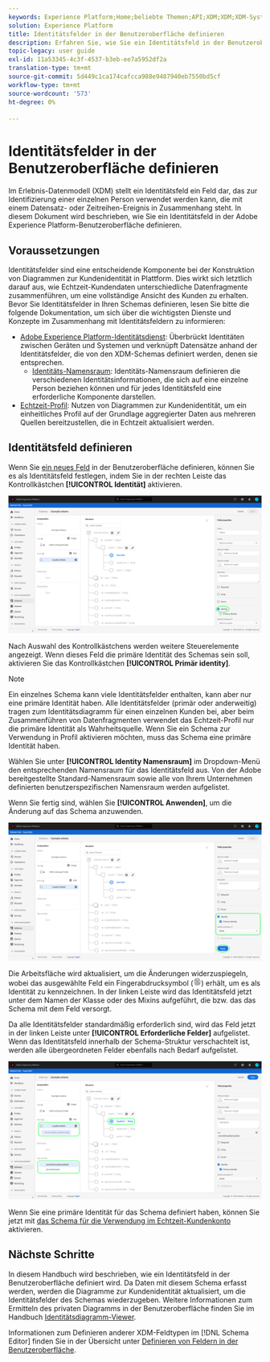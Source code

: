 ```yaml
---
keywords: Experience Platform;Home;beliebte Themen;API;XDM;XDM;XDM-System;Erlebnisdatenmodell;Datenmodell;ui;Arbeitsbereich;Identitätsfeld;
solution: Experience Platform
title: Identitätsfelder in der Benutzeroberfläche definieren
description: Erfahren Sie, wie Sie ein Identitätsfeld in der Benutzeroberfläche "Experience Platform"definieren.
topic-legacy: user guide
exl-id: 11a53345-4c3f-4537-b3eb-ee7a5952df2a
translation-type: tm+mt
source-git-commit: 5d449c1ca174cafcca988e9487940eb7550bd5cf
workflow-type: tm+mt
source-wordcount: '573'
ht-degree: 0%

---
```


# Identitätsfelder in der Benutzeroberfläche definieren

Im Erlebnis-Datenmodell (XDM) stellt ein Identitätsfeld ein Feld dar, das zur Identifizierung einer einzelnen Person verwendet werden kann, die mit einem Datensatz- oder Zeitreihen-Ereignis in Zusammenhang steht. In diesem Dokument wird beschrieben, wie Sie ein Identitätsfeld in der Adobe Experience Platform-Benutzeroberfläche definieren.

## Voraussetzungen

Identitätsfelder sind eine entscheidende Komponente bei der Konstruktion von Diagrammen zur Kundenidentität in Plattform. Dies wirkt sich letztlich darauf aus, wie Echtzeit-Kundendaten unterschiedliche Datenfragmente zusammenführen, um eine vollständige Ansicht des Kunden zu erhalten. Bevor Sie Identitätsfelder in Ihren Schemas definieren, lesen Sie bitte die folgende Dokumentation, um sich über die wichtigsten Dienste und Konzepte im Zusammenhang mit Identitätsfeldern zu informieren:

* [Adobe Experience Platform-Identitätsdienst](../../../identity-service/home.md): Überbrückt Identitäten zwischen Geräten und Systemen und verknüpft Datensätze anhand der Identitätsfelder, die von den XDM-Schemas definiert werden, denen sie entsprechen.
   * [Identitäts-Namensraum](../../../identity-service/namespaces.md): Identitäts-Namensraum definieren die verschiedenen Identitätsinformationen, die sich auf eine einzelne Person beziehen können und für jedes Identitätsfeld eine erforderliche Komponente darstellen.
* [Echtzeit-Profil](../../../profile/home.md): Nutzen von Diagrammen zur Kundenidentität, um ein einheitliches Profil auf der Grundlage aggregierter Daten aus mehreren Quellen bereitzustellen, die in Echtzeit aktualisiert werden.

## Identitätsfeld definieren

Wenn Sie [ein neues Feld](./overview.md#define) in der Benutzeroberfläche definieren, können Sie es als Identitätsfeld festlegen, indem Sie in der rechten Leiste das Kontrollkästchen **[!UICONTROL Identität]** aktivieren.

![](../../images/ui/fields/special/identity.png)

Nach Auswahl des Kontrollkästchens werden weitere Steuerelemente angezeigt. Wenn dieses Feld die primäre Identität des Schemas sein soll, aktivieren Sie das Kontrollkästchen **[!UICONTROL Primär identity]**.

>[!NOTE]
>
>Ein einzelnes Schema kann viele Identitätsfelder enthalten, kann aber nur eine primäre Identität haben. Alle Identitätsfelder (primär oder anderweitig) tragen zum Identitätsdiagramm für einen einzelnen Kunden bei, aber beim Zusammenführen von Datenfragmenten verwendet das Echtzeit-Profil nur die primäre Identität als Wahrheitsquelle. Wenn Sie ein Schema zur Verwendung in Profil aktivieren möchten, muss das Schema eine primäre Identität haben.

Wählen Sie unter **[!UICONTROL Identity Namensraum]** im Dropdown-Menü den entsprechenden Namensraum für das Identitätsfeld aus. Von der Adobe bereitgestellte Standard-Namensraum sowie alle von Ihrem Unternehmen definierten benutzerspezifischen Namensraum werden aufgelistet.

Wenn Sie fertig sind, wählen Sie **[!UICONTROL Anwenden]**, um die Änderung auf das Schema anzuwenden.

![](../../images/ui/fields/special/identity-config.png)

Die Arbeitsfläche wird aktualisiert, um die Änderungen widerzuspiegeln, wobei das ausgewählte Feld ein Fingerabdrucksymbol (![](../../images/ui/fields/special/identity-symbol.png)) erhält, um es als Identität zu kennzeichnen. In der linken Leiste wird das Identitätsfeld jetzt unter dem Namen der Klasse oder des Mixins aufgeführt, die bzw. das das Schema mit dem Feld versorgt.

Da alle Identitätsfelder standardmäßig erforderlich sind, wird das Feld jetzt in der linken Leiste unter **[!UICONTROL Erforderliche Felder]** aufgelistet. Wenn das Identitätsfeld innerhalb der Schema-Struktur verschachtelt ist, werden alle übergeordneten Felder ebenfalls nach Bedarf aufgelistet.

![](../../images/ui/fields/special/identity-applied.png)

Wenn Sie eine primäre Identität für das Schema definiert haben, können Sie jetzt mit [das Schema für die Verwendung im Echtzeit-Kundenkonto ](../resources/schemas.md#profile) aktivieren.

## Nächste Schritte

In diesem Handbuch wird beschrieben, wie ein Identitätsfeld in der Benutzeroberfläche definiert wird. Da Daten mit diesem Schema erfasst werden, werden die Diagramme zur Kundenidentität aktualisiert, um die Identitätsfelder des Schemas wiederzugeben. Weitere Informationen zum Ermitteln des privaten Diagramms in der Benutzeroberfläche finden Sie im Handbuch [Identitätsdiagramm-Viewer](../../../identity-service/ui/identity-graph-viewer.md).

Informationen zum Definieren anderer XDM-Feldtypen im [!DNL Schema Editor] finden Sie in der Übersicht unter [Definieren von Feldern in der Benutzeroberfläche](./overview.md#special).

